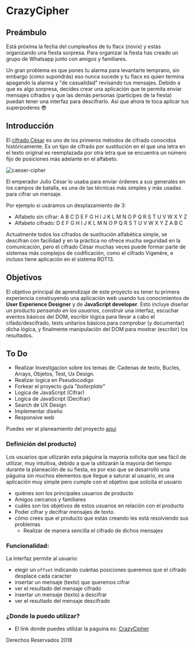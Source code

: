 # CrazyCipher

## Preámbulo

Está próxima la fecha del cumpleaños de tu flacx (novix) y estás organizando una
fiesta sorpresa. Para organizar la fiesta has creado un grupo de Whatsapp junto
con amigos y familiares.

Un gran problema es que pones tu alarma para levantarte temprano, sin embargo
(como supondrás) eso nunca sucede y tu flacx es quien termina apagando la alarma
y "de casualidad" revisando tus mensajes. Debido a que es algo sorpresa, decides
crear una aplicación que te permita enviar mensajes cifrados y que las demás
personas (partícipes de la fiesta) puedan tener una interfaz para
descifrarlo. Así que ahora te toca aplicar tus superpoderes 😎

## Introducción

El [cifrado César](https://en.wikipedia.org/wiki/Caesar_cipher) es uno de los
primeros métodos de cifrado conocidos históricamente. Es un tipo de cifrado por
sustitución en el que una letra en el texto original es reemplazada por otra
letra que se encuentra un número fijo de posiciones más adelante en el alfabeto.

![caeser-cipher](https://upload.wikimedia.org/wikipedia/commons/thumb/2/2b/Caesar3.svg/2000px-Caesar3.svg.png)

El emperador Julio César lo usaba para enviar órdenes a sus generales en los
campos de batalla, es una de las técnicas más simples y más usadas para cifrar
un mensaje.

Por ejemplo si usáramos un desplazamiento de 3:

* Alfabeto sin cifrar: A B C D E F G H I J K L M N O P Q R S T U V W X Y Z
* Alfabeto cifrado: D E F G H I J K L M N O P Q R S T U V W X Y Z A B C

Actualmente todos los cifrados de sustitución alfabética simple, se descifran
con facilidad y en la práctica no ofrece mucha seguridad en la comunicación,
pero el cifrado César muchas veces puede formar parte de sistemas más complejos
de codificación, como el cifrado Vigenère, e incluso tiene aplicación en el
sistema ROT13.

## Objetivos

El objetivo principal de aprendizaje de este proyecto es tener tu primera
experiencia construyendo una aplicación web usando tus conocimientos de **User Experience Designer** y de **JavaScript developer**. Esto incluye diseñar un producto
_pensando en los usuarios_, construir una interfaz, escuchar eventos básicos del
DOM, escribir lógica para llevar a cabo el cifado/descifrado, tests unitarios
básicos para comprobar (y documentar) dicha lógica, y finalmente manipulación
del DOM para mostrar (escribir) los resultados.

## To Do

* Realizar Investigacion sobre los temas de: Cadenas de texto, Bucles, Arrays, Objetos, Test, Ux Design.
* Realizar logica en Pseudocodigo
* Forkear el proyecto guía "_boilerplate_"
* Logica de JavaScript (Cifrar)
* Logica de JavaScript (Decifrar)
* Search de UX Design
* Implementar diseño
* Responsive web

Puedes ver el planeamiento del proyecto [aqui](https://trello.com/b/7rxlJfmv/cifrado-cesar)

### Definición del producto)

Los usuarios que utlizarán esta páguina la mayoria solicita que sea fácil de utilizar, muy intuitiva, debido a que la utilizarán la mayoría del tiempo durante la planeación de su fiesta, es por eso que se desarrolló una páguina sin muchos elementos que llegue a saturar al usuario, es una aplicación muy simple pero cumple con el objetivo que solicita el usuario


* quiénes son los principales usuarios de producto
 * Amigos cercanos y familiares
* cuáles son los objetivos de estos usuarios en relación con el producto
 * Poder cifrar y decifrar mensajes de texto.
* cómo crees que el producto que estás creando les está resolviendo sus
  problemas
  * Realizar de manera sencilla el cifrado de dichos mensajes


### Funcionalidad:

La interfaz permite al usuario:

* elegir un `offset` indicando cuántas posiciones queremos que el cifrado
  desplace cada caracter
* insertar un mensaje (texto) que queremos cifrar
* ver el resultado del mensaje cifrado
* insertar un mensaje (texto) a descifrar
* ver el resultado del mensaje descifrado


### ¿Donde la puedo utilizar?

* El link donde puedes utilizar la paguina es: [CrazyCipher](https://alterna87.github.io/cdmx-2018-06-CodigoCaesar/src/index.html)


Derechos Reservados 2018
